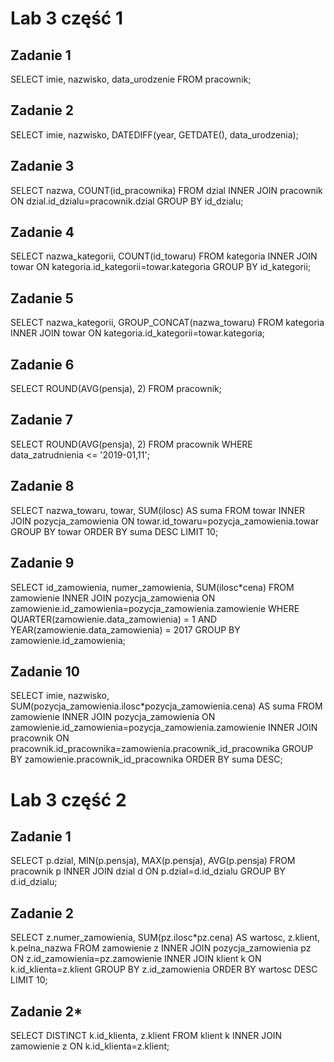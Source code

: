# Lab 3 część 1
## Zadanie 1
SELECT imie, nazwisko, data_urodzenie FROM pracownik;

## Zadanie 2
SELECT imie, nazwisko, DATEDIFF(year, GETDATE(), data_urodzenia);

## Zadanie 3
SELECT nazwa, COUNT(id_pracownika) FROM dzial INNER JOIN pracownik ON dzial.id_dzialu=pracownik.dzial GROUP BY id_dzialu;

## Zadanie 4
SELECT nazwa_kategorii, COUNT(id_towaru) FROM kategoria INNER JOIN towar ON kategoria.id_kategorii=towar.kategoria GROUP BY id_kategorii;

## Zadanie 5
SELECT nazwa_kategorii, GROUP_CONCAT(nazwa_towaru) FROM kategoria INNER JOIN towar ON kategoria.id_kategorii=towar.kategoria;

## Zadanie 6
SELECT ROUND(AVG(pensja), 2) FROM pracownik;

## Zadanie 7
SELECT ROUND(AVG(pensja), 2) FROM pracownik WHERE data_zatrudnienia <= '2019-01,11';

## Zadanie 8
SELECT nazwa_towaru, towar, SUM(ilosc) AS suma FROM towar INNER JOIN pozycja_zamowienia ON towar.id_towaru=pozycja_zamowienia.towar GROUP BY towar ORDER BY suma DESC LIMIT 10; 

## Zadanie 9
SELECT id_zamowienia, numer_zamowienia, SUM(ilosc*cena) FROM zamowienie INNER JOIN pozycja_zamowienia ON zamowienie.id_zamowienia=pozycja_zamowienia.zamowienie WHERE QUARTER(zamowienie.data_zamowienia) = 1 AND YEAR(zamowienie.data_zamowienia) = 2017 GROUP BY zamowienie.id_zamowienia;

## Zadanie 10
SELECT imie, nazwisko, SUM(pozycja_zamowienia.ilosc*pozycja_zamowienia.cena) AS suma FROM zamowienie INNER JOIN pozycja_zamowienia ON zamowienie.id_zamowienia=pozycja_zamowienia.zamowienie INNER JOIN pracownik ON pracownik.id_pracownika=zamowienia.pracownik_id_pracownika GROUP BY zamowienie.pracownik_id_pracownika ORDER BY suma DESC;

# Lab 3 część 2
## Zadanie 1
SELECT p.dzial, MIN(p.pensja), MAX(p.pensja), AVG(p.pensja) FROM pracownik p INNER JOIN dzial d ON p.dzial=d.id_dzialu GROUP BY d.id_dzialu;

## Zadanie 2
SELECT z.numer_zamowienia, SUM(pz.ilosc*pz.cena) AS wartosc, z.klient, k.pelna_nazwa FROM zamowienie z INNER JOIN pozycja_zamowienia pz ON z.id_zamowienia=pz.zamowienie INNER JOIN klient k ON k.id_klienta=z.klient GROUP BY z.id_zamowienia ORDER BY wartosc DESC LIMIT 10;

## Zadanie 2*
SELECT DISTINCT k.id_klienta, z.klient FROM klient k INNER JOIN zamowienie z ON k.id_klienta=z.klient;
